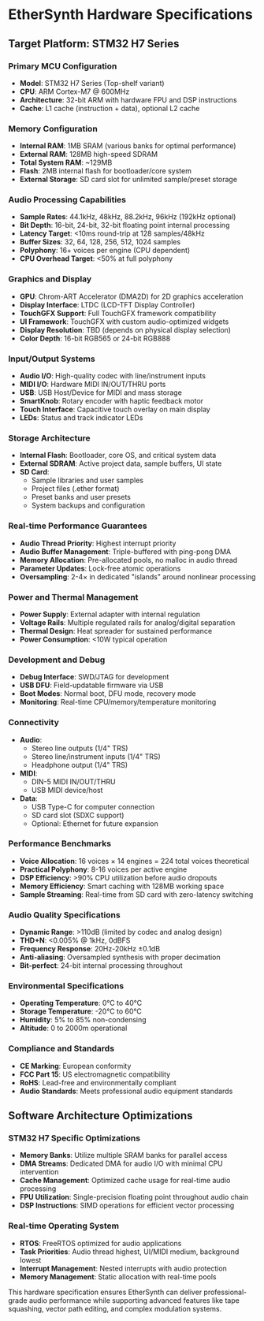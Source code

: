 # EtherSynth Hardware Specifications

## Target Platform: STM32 H7 Series

### Primary MCU Configuration
- **Model**: STM32 H7 Series (Top-shelf variant)
- **CPU**: ARM Cortex-M7 @ 600MHz
- **Architecture**: 32-bit ARM with hardware FPU and DSP instructions
- **Cache**: L1 cache (instruction + data), optional L2 cache

### Memory Configuration
- **Internal RAM**: 1MB SRAM (various banks for optimal performance)
- **External RAM**: 128MB high-speed SDRAM
- **Total System RAM**: ~129MB
- **Flash**: 2MB internal flash for bootloader/core system
- **External Storage**: SD card slot for unlimited sample/preset storage

### Audio Processing Capabilities
- **Sample Rates**: 44.1kHz, 48kHz, 88.2kHz, 96kHz (192kHz optional)
- **Bit Depth**: 16-bit, 24-bit, 32-bit floating point internal processing
- **Latency Target**: <10ms round-trip at 128 samples/48kHz
- **Buffer Sizes**: 32, 64, 128, 256, 512, 1024 samples
- **Polyphony**: 16+ voices per engine (CPU dependent)
- **CPU Overhead Target**: <50% at full polyphony

### Graphics and Display
- **GPU**: Chrom-ART Accelerator (DMA2D) for 2D graphics acceleration
- **Display Interface**: LTDC (LCD-TFT Display Controller)
- **TouchGFX Support**: Full TouchGFX framework compatibility
- **UI Framework**: TouchGFX with custom audio-optimized widgets
- **Display Resolution**: TBD (depends on physical display selection)
- **Color Depth**: 16-bit RGB565 or 24-bit RGB888

### Input/Output Systems
- **Audio I/O**: High-quality codec with line/instrument inputs
- **MIDI I/O**: Hardware MIDI IN/OUT/THRU ports
- **USB**: USB Host/Device for MIDI and mass storage
- **SmartKnob**: Rotary encoder with haptic feedback motor
- **Touch Interface**: Capacitive touch overlay on main display
- **LEDs**: Status and track indicator LEDs

### Storage Architecture
- **Internal Flash**: Bootloader, core OS, and critical system data
- **External SDRAM**: Active project data, sample buffers, UI state
- **SD Card**: 
  - Sample libraries and user samples
  - Project files (.ether format)
  - Preset banks and user presets
  - System backups and configuration

### Real-time Performance Guarantees
- **Audio Thread Priority**: Highest interrupt priority
- **Audio Buffer Management**: Triple-buffered with ping-pong DMA
- **Memory Allocation**: Pre-allocated pools, no malloc in audio thread
- **Parameter Updates**: Lock-free atomic operations
- **Oversampling**: 2-4× in dedicated "islands" around nonlinear processing

### Power and Thermal Management
- **Power Supply**: External adapter with internal regulation
- **Voltage Rails**: Multiple regulated rails for analog/digital separation
- **Thermal Design**: Heat spreader for sustained performance
- **Power Consumption**: <10W typical operation

### Development and Debug
- **Debug Interface**: SWD/JTAG for development
- **USB DFU**: Field-updatable firmware via USB
- **Boot Modes**: Normal boot, DFU mode, recovery mode
- **Monitoring**: Real-time CPU/memory/temperature monitoring

### Connectivity
- **Audio**: 
  - Stereo line outputs (1/4" TRS)
  - Stereo line/instrument inputs (1/4" TRS)
  - Headphone output (1/4" TRS)
- **MIDI**: 
  - DIN-5 MIDI IN/OUT/THRU
  - USB MIDI device/host
- **Data**:
  - USB Type-C for computer connection
  - SD card slot (SDXC support)
  - Optional: Ethernet for future expansion

### Performance Benchmarks
- **Voice Allocation**: 16 voices × 14 engines = 224 total voices theoretical
- **Practical Polyphony**: 8-16 voices per active engine
- **DSP Efficiency**: >90% CPU utilization before audio dropouts
- **Memory Efficiency**: Smart caching with 128MB working space
- **Sample Streaming**: Real-time from SD card with zero-latency switching

### Audio Quality Specifications
- **Dynamic Range**: >110dB (limited by codec and analog design)
- **THD+N**: <0.005% @ 1kHz, 0dBFS
- **Frequency Response**: 20Hz-20kHz ±0.1dB
- **Anti-aliasing**: Oversampled synthesis with proper decimation
- **Bit-perfect**: 24-bit internal processing throughout

### Environmental Specifications
- **Operating Temperature**: 0°C to 40°C
- **Storage Temperature**: -20°C to 60°C
- **Humidity**: 5% to 85% non-condensing
- **Altitude**: 0 to 2000m operational

### Compliance and Standards
- **CE Marking**: European conformity
- **FCC Part 15**: US electromagnetic compatibility
- **RoHS**: Lead-free and environmentally compliant
- **Audio Standards**: Meets professional audio equipment standards

## Software Architecture Optimizations

### STM32 H7 Specific Optimizations
- **Memory Banks**: Utilize multiple SRAM banks for parallel access
- **DMA Streams**: Dedicated DMA for audio I/O with minimal CPU intervention
- **Cache Management**: Optimized cache usage for real-time audio processing
- **FPU Utilization**: Single-precision floating point throughout audio chain
- **DSP Instructions**: SIMD operations for efficient vector processing

### Real-time Operating System
- **RTOS**: FreeRTOS optimized for audio applications
- **Task Priorities**: Audio thread highest, UI/MIDI medium, background lowest
- **Interrupt Management**: Nested interrupts with audio protection
- **Memory Management**: Static allocation with real-time pools

This hardware specification ensures EtherSynth can deliver professional-grade audio performance while supporting advanced features like tape squashing, vector path editing, and complex modulation systems.
